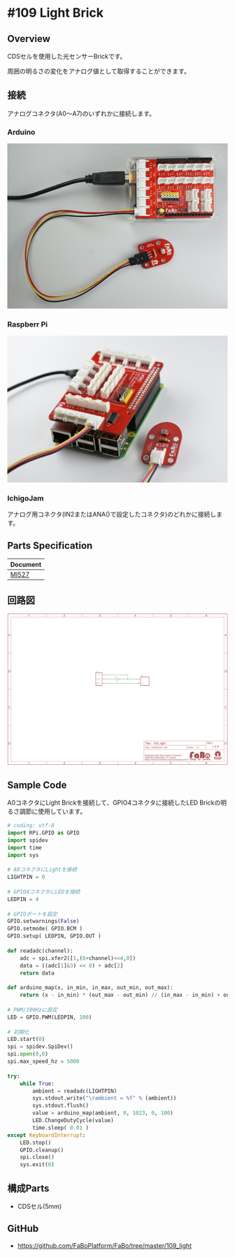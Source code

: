 # #109 Light Brick

[](../img/100_analog/product/109.jpg)
<!--COLORME-->

## Overview
CDSセルを使用した光センサーBrickです。

周囲の明るさの変化をアナログ値として取得することができます。

## 接続

アナログコネクタ(A0〜A7)のいずれかに接続します。
### Arduino
![](../img/100_analog/connect/109_ambientlight_connect.jpg)

### Raspberr Pi
![](../img/100_analog/connect/109_connect_with_rasppi.jpg)


### IchigoJam
アナログ用コネクタ(IN2またはANA()で設定したコネクタ)のどれかに接続します。


## Parts Specification
| Document |
|:--|
| [MI527](http://akizukidenshi.com/catalog/g/gI-00110/) |

## 回路図
![](../img/100_analog/schematic/109_light.png)

## Sample Code

A0コネクタにLight Brickを接続して、GPIO4コネクタに接続したLED Brickの明るさ調節に使用しています。

```python
# coding: utf-8
import RPi.GPIO as GPIO
import spidev
import time
import sys

# A0コネクタにLightを接続
LIGHTPIN = 0

# GPIO4コネクタにLEDを接続
LEDPIN = 4

# GPIOポートを設定
GPIO.setwarnings(False)
GPIO.setmode( GPIO.BCM )
GPIO.setup( LEDPIN, GPIO.OUT )

def readadc(channel):
	adc = spi.xfer2([1,(8+channel)<<4,0])
	data = ((adc[1]&3) << 8) + adc[2]
	return data

def arduino_map(x, in_min, in_max, out_min, out_max):
	return (x - in_min) * (out_max - out_min) // (in_max - in_min) + out_min

# PWM/100Hzに設定
LED = GPIO.PWM(LEDPIN, 100)

# 初期化
LED.start(0)
spi = spidev.SpiDev()
spi.open(0,0)
spi.max_speed_hz = 5000

try:
	while True:
		ambient = readadc(LIGHTPIN)
		sys.stdout.write("\rambient = %f" % (ambient))
        sys.stdout.flush()
		value = arduino_map(ambient, 0, 1023, 0, 100)
		LED.ChangeDutyCycle(value)
		time.sleep( 0.01 )
except KeyboardInterrupt:
	LED.stop()
	GPIO.cleanup()
	spi.close()
	sys.exit(0)
```

## 構成Parts
- CDSセル(5mm)

## GitHub
- https://github.com/FaBoPlatform/FaBo/tree/master/109_light
